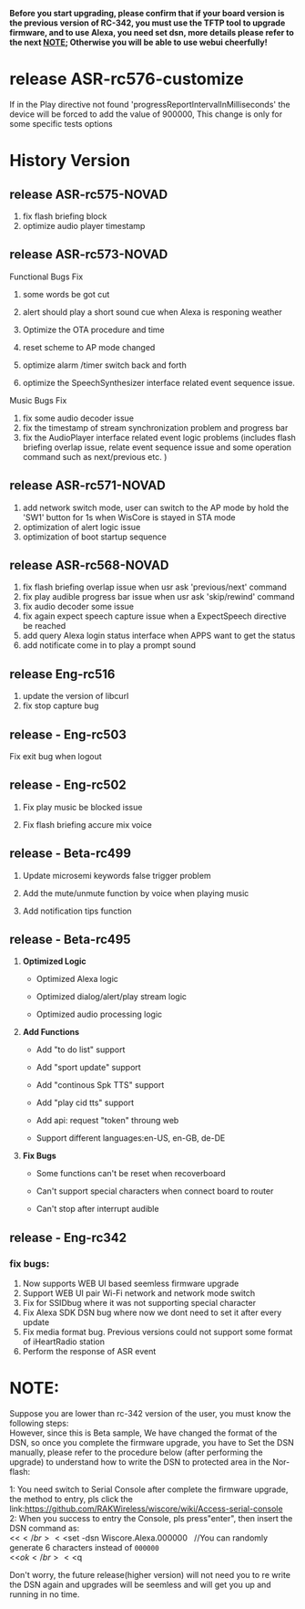 **Before you start upgrading, please confirm that if your board version is the
previous version of RC-342, you must use the TFTP tool to upgrade firmware, and
to use Alexa, you need set dsn, more details please refer to the next <a href="#note">NOTE</a>;
Otherwise you will be able to use webui cheerfully!**



# release ASR-rc576-customize

If in the Play directive not found 'progressReportIntervalInMilliseconds' the device will 
be forced to add the value of 900000, This change is only for some specific tests options 

# History Version

## release ASR-rc575-NOVAD
1. fix flash briefing block
2. optimize audio player timestamp

## release ASR-rc573-NOVAD

Functional Bugs Fix
1. some words be got cut 

2. alert should play a short sound cue when Alexa is responing weather

3. Optimize the OTA procedure and time

4. reset scheme to AP mode changed 

5. optimize alarm /timer switch back and forth 

6. optimize the SpeechSynthesizer interface related event sequence issue.

Music Bugs Fix
1. fix some audio decoder issue
2. fix the timestamp of stream synchronization problem and progress bar
3. fix the AudioPlayer interface related event logic problems (includes flash
		briefing overlap issue, relate event sequence issue and some operation
		command such as next/previous etc. )

## release ASR-rc571-NOVAD

1. add network switch mode, user can switch to the AP mode by hold the 'SW1'
   button for 1s when WisCore is stayed in STA mode
2. optimization of alert logic issue
3. optimization of boot startup sequence

## release ASR-rc568-NOVAD

1. fix flash briefing overlap issue when usr ask 'previous/next' command
2. fix play audible progress bar issue when usr ask 'skip/rewind' command
3. fix audio decoder some issue
4. fix again expect speech capture issue when a ExpectSpeech directive be
   reached
5. add query Alexa login status interface when APPS want to get the status
6. add notificate come in to play a prompt sound


## release Eng-rc516

1. update the version of libcurl
2. fix stop capture bug

## release - Eng-rc503

   Fix exit bug when logout

## release - Eng-rc502

1. Fix play music be blocked issue

2. Fix flash briefing accure mix voice

## release - Beta-rc499
1. Update microsemi keywords false trigger problem

2. Add the mute/unmute function by voice when playing music

3. Add notification tips function

## release - Beta-rc495

1. **Optimized Logic**
	
	* Optimized Alexa logic

	* Optimized dialog/alert/play stream logic
	
	* Optimized audio processing logic

2. **Add Functions**

	* Add "to do list" support

	* Add "sport update" support

	* Add "continous Spk TTS" support

	* Add "play cid tts" support

	* Add api: request "token" throung web

	* Support different languages:en-US, en-GB, de-DE

3. **Fix Bugs**
	
	* Some functions can't be reset when recoverboard

	* Can't support special characters when connect board to router 

	* Can't stop after interrupt audible


## release - Eng-rc342

### fix bugs:
1. Now supports WEB UI based seemless firmware upgrade</br>
2. Support WEB UI pair Wi-Fi network and network mode switch</br>
3. Fix for SSIDbug  where it was not supporting special character</br>
4. Fix Alexa SDK DSN bug where now we dont need to set it after every update</br>
5. Fix media format bug. Previous versions could not support some format of iHeartRadio station</br>
6. Perform the response of ASR event</br>

# NOTE:
<div id="note"></div>
Suppose you are lower than rc-342 version of the user, you must know the following steps:</br>
 However, since this is Beta sample, We have changed the format of the DSN, so once you complete the firmware upgrade, you have to Set the DSN manually, please refer to the procedure below (after performing the upgrade) to understand how to write the DSN to protected area in the Nor-flash:</br>

1: You need switch to Serial Console after complete the firmware upgrade, the method to entry, pls click the link:https://github.com/RAKWireless/wiscore/wiki/Access-serial-console </br>
2: When you success to entry the Console, pls press"enter", then insert the DSN command as:</br>
<<$</br>
<<$set -dsn Wiscore.Alexa.000000    //You can randomly generate 6 characters instead of `000000`</br>
<<$ok</br>
<<$q</br>

Don't worry, the future release(higher version) will not need you to re write the DSN again and upgrades will be seemless and will get you up and running in no time. </br>
